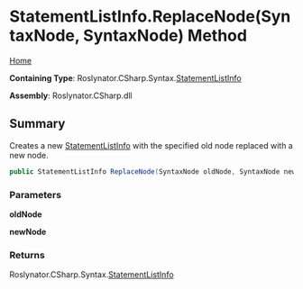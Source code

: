 <a name="_top"></a>

# StatementListInfo\.ReplaceNode\(SyntaxNode, SyntaxNode\) Method

[Home](../../../../../README.md#_top)

**Containing Type**: Roslynator\.CSharp\.Syntax\.[StatementListInfo](../README.md#_top)

**Assembly**: Roslynator\.CSharp\.dll

## Summary

Creates a new [StatementListInfo](../README.md#_top) with the specified old node replaced with a new node\.

```csharp
public StatementListInfo ReplaceNode(SyntaxNode oldNode, SyntaxNode newNode)
```

### Parameters

**oldNode**

**newNode**

### Returns

Roslynator\.CSharp\.Syntax\.[StatementListInfo](../README.md#_top)

